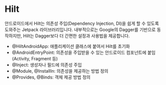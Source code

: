 # Hilt

안드로이드에서 Hilt는 의존성 주입(Dependency Injection, DI)을 쉽게 할 수 있도록 도와주는 Jetpack 라이브러리입니다. 내부적으로는 Google의 Dagger를 기반으로 동작하지만, Hilt는 Dagger보다 더 간편한 설정과 사용법을 제공합니다.

 - @HiltAndroidApp: 애플리케이션 클래스에 붙여서 Hilt를 초기화
 - @AndroidEntryPoint: 의존성을 주입받을 수 있는 안드로이드 컴포넌트에 붙임 (Activity, Fragment 등)
 - @Inject: 생성자나 필드에 의존성 주입
 - @Module, @InstallIn: 의존성을 제공하는 방법 정의
 - @Provides, @Binds: 객체 제공 방법 정의

